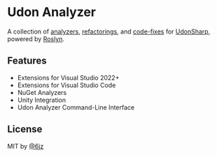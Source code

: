 # Udon Analyzer

A collection of [analyzers](./src/Analyzers/README.md), [refactorings](./src/Refactorings/README.md), and [code-fixes](./src/CodeFixes/README.md) for [UdonSharp](https://github.com/MerlinVR/UdonSharp), powered by [Roslyn](https://github.com/dotnet/roslyn).

## Features

- Extensions for Visual Studio 2022+
- Extensions for Visual Studio Code
- NuGet Analyzers
- Unity Integration
- Udon Analyzer Command-Line Interface

## License

MIT by [@6jz](https://twitter.com/6jz)
